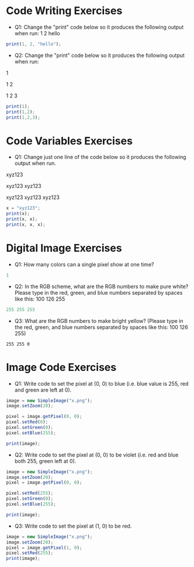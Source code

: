 # Code Writing Exercises

* Q1: Change the "print" code below so it produces the following output when run: 1 2 hello

```javascript
print(1, 2, "hello");
```

* Q2: Change the "print" code below so it produces the following output when run:

1

1 2

1 2 3

```javascript
print(1);
print(1,2);
print(1,2,3);
```

# Code Variables Exercises

* Q1: Change just one line of the code below so it produces the following output when run.

xyz123

xyz123 xyz123

xyz123 xyz123 xyz123

```javascript
x = "xyz123";
print(x);
print(x, x);
print(x, x, x);
```

# Digital Image Exercises

* Q1: How many colors can a single pixel show at one time?
```javascript
1
```

* Q2: In the RGB scheme, what are the RGB numbers to make pure white? Please type in the red, green, and blue numbers separated by spaces like this: 100 126 255
```javascript
255 255 255
````

* Q3: What are the RGB numbers to make bright yellow? (Please type in the red, green, and blue numbers separated by spaces like this: 100 126 255)
```javascritp
255 255 0
```

# Image Code Exercises

* Q1: Write code to set the pixel at (0, 0) to blue (i.e. blue value is 255, red and green are left at 0).

```javascript
image = new SimpleImage("x.png");
image.setZoom(20);

pixel = image.getPixel(0, 0);
pixel.setRed(0);
pixel.setGreen(0);
pixel.setBlue(255);

print(image);
```

* Q2: Write code to set the pixel at (0, 0) to be violet (i.e. red and blue both 255, green left at 0).

```javascript
image = new SimpleImage("x.png");
image.setZoom(20);
pixel = image.getPixel(0, 0);

pixel.setRed(255);
pixel.setGreen(0);
pixel.setBlue(255);

print(image);
```

* Q3: Write code to set the pixel at (1, 0) to be red.

```javascript
image = new SimpleImage("x.png");
image.setZoom(20);
pixel = image.getPixel(1, 0);
pixel.setRed(255);
print(image);
```
